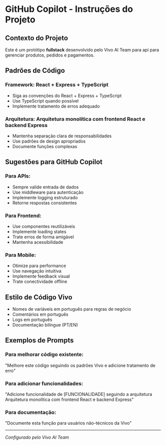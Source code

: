 # GitHub Copilot - Instruções do Projeto

## Contexto do Projeto

Este é um protótipo **fullstack** desenvolvido pelo Vivo AI Team para api para gerenciar produtos, pedidos e pagamentos.

## Padrões de Código

### Framework: React + Express + TypeScript
- Siga as convenções do React + Express + TypeScript
- Use TypeScript quando possível
- Implemente tratamento de erros adequado

### Arquitetura: Arquitetura monolítica com frontend React e backend Express
- Mantenha separação clara de responsabilidades
- Use padrões de design apropriados
- Documente funções complexas

## Sugestões para GitHub Copilot

### Para APIs:
- Sempre valide entrada de dados
- Use middleware para autenticação
- Implemente logging estruturado
- Retorne respostas consistentes

### Para Frontend:
- Use componentes reutilizáveis
- Implemente loading states
- Trate erros de forma amigável
- Mantenha acessibilidade

### Para Mobile:
- Otimize para performance
- Use navegação intuitiva
- Implemente feedback visual
- Trate conectividade offline

## Estilo de Código Vivo

- Nomes de variáveis em português para regras de negócio
- Comentários em português
- Logs em português
- Documentação bilíngue (PT/EN)

## Exemplos de Prompts

### Para melhorar código existente:
"Melhore este código seguindo os padrões Vivo e adicione tratamento de erro"

### Para adicionar funcionalidades:
"Adicione funcionalidade de [FUNCIONALIDADE] seguindo a arquitetura Arquitetura monolítica com frontend React e backend Express"

### Para documentação:
"Documente esta função para usuários não-técnicos da Vivo"

---

*Configurado pelo Vivo AI Team*
